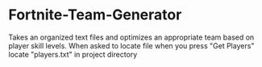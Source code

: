 # Fortnite-Team-Generator
Takes an organized text files and optimizes an appropriate team based on player skill levels.
When asked to locate file when you press "Get Players" locate "players.txt" in project directory
